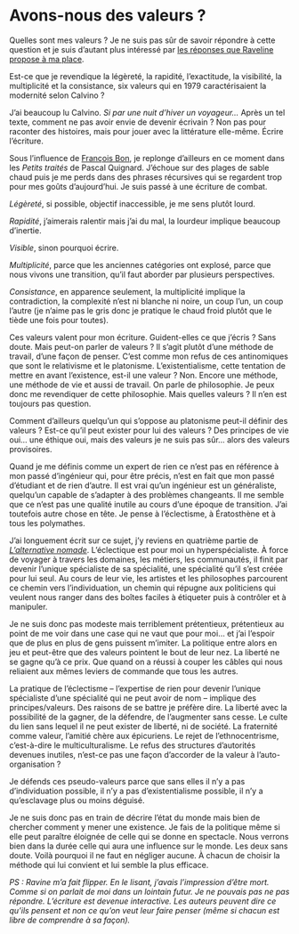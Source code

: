 # Avons-nous des valeurs ?

Quelles sont mes valeurs ? Je ne suis pas sûr de savoir répondre à cette question et je suis d’autant plus intéressé par [les réponses que Raveline propose à ma place](http://raveline.posterous.com/le-silence-des-passions-i).<span id="more-14679"></span>

Est-ce que je revendique la légèreté, la rapidité, l’exactitude, la visibilité, la multiplicité et la consistance, six valeurs qui en 1979 caractérisaient la modernité selon Calvino ?

J’ai beaucoup lu Calvino. *Si par une nuit d’hiver un voyageur…* Après un tel texte, comment ne pas avoir envie de devenir écrivain ? Non pas pour raconter des histoires, mais pour jouer avec la littérature elle-même. Écrire l’écriture.

Sous l’influence de [François Bon](http://www.tierslivre.net/), je replonge d’ailleurs en ce moment dans les *Petits traités* de Pascal Quignard. J’échoue sur des plages de sable chaud puis je me perds dans des phrases récursives qui se regardent trop pour mes goûts d’aujourd’hui. Je suis passé à une écriture de combat.

*Légèreté*, si possible, objectif inaccessible, je me sens plutôt lourd.

*Rapidité*, j’aimerais ralentir mais j’ai du mal, la lourdeur implique beaucoup d’inertie.

*Visible*, sinon pourquoi écrire.

*Multiplicité*, parce que les anciennes catégories ont explosé, parce que nous vivons une transition, qu’il faut aborder par plusieurs perspectives.

*Consistance*, en apparence seulement, la multiplicité implique la contradiction, la complexité n’est ni blanche ni noire, un coup l’un, un coup l’autre (je n’aime pas le gris donc je pratique le chaud froid plutôt que le tiède une fois pour toutes).

Ces valeurs valent pour mon écriture. Guident-elles ce que j’écris ? Sans doute. Mais peut-on parler de valeurs ? Il s’agit plutôt d’une méthode de travail, d’une façon de penser. C’est comme mon refus de ces antinomiques que sont le relativisme et le platonisme. L’existentialisme, cette tentation de mettre en avant l’existence, est-il une valeur ? Non. Encore une méthode, une méthode de vie et aussi de travail. On parle de philosophie. Je peux donc me revendiquer de cette philosophie. Mais quelles valeurs ? Il n’en est toujours pas question.

Comment d’ailleurs quelqu’un qui s’oppose au platonisme peut-il définir des valeurs ? Est-ce qu’il peut exister pour lui des valeurs ? Des principes de vie oui… une éthique oui, mais des valeurs je ne suis pas sûr… alors des valeurs provisoires.

Quand je me définis comme un expert de rien ce n’est pas en référence à mon passé d’ingénieur qui, pour être précis, n’est en fait que mon passé d’étudiant et de rien d’autre. Il est vrai qu’un ingénieur est un généraliste, quelqu’un capable de s’adapter à des problèmes changeants. Il me semble que ce n’est pas une qualité inutile au cours d’une époque de transition. J’ai toutefois autre chose en tête. Je pense à l’éclectisme, à Ératosthène et à tous les polymathes.

J’ai longuement écrit sur ce sujet, j’y reviens en quatrième partie de [*L’alternative nomade*](https://tcrouzet.com/alternative-nomade/). L’éclectique est pour moi un hyperspécialiste. À force de voyager à travers les domaines, les métiers, les communautés, il finit par devenir l’unique spécialiste de sa spécialité, une spécialité qu’il s’est créée pour lui seul. Au cours de leur vie, les artistes et les philosophes parcourent ce chemin vers l’individuation, un chemin qui répugne aux politiciens qui veulent nous ranger dans des boîtes faciles à étiqueter puis à contrôler et à manipuler.

Je ne suis donc pas modeste mais terriblement prétentieux, prétentieux au point de me voir dans une case qui ne vaut que pour moi… et j’ai l’espoir que de plus en plus de gens puissent m’imiter. La politique entre alors en jeu et peut-être que des valeurs pointent le bout de leur nez. La liberté ne se gagne qu’à ce prix. Que quand on a réussi à couper les câbles qui nous reliaient aux mêmes leviers de commande que tous les autres.

La pratique de l’éclectisme – l’expertise de rien pour devenir l’unique spécialiste d’une spécialité qui ne peut avoir de nom – implique des principes/valeurs. Des raisons de se battre je préfère dire. La liberté avec la possibilité de la gagner, de la défendre, de l’augmenter sans cesse. Le culte du lien sans lequel il ne peut exister de liberté, ni de société. La fraternité comme valeur, l’amitié chère aux épicuriens. Le rejet de l’ethnocentrisme, c’est-à-dire le multiculturalisme. Le refus des structures d’autorités devenues inutiles, n’est-ce pas une façon d’accorder de la valeur à l’auto-organisation ?

Je défends ces pseudo-valeurs parce que sans elles il n’y a pas d’individuation possible, il n’y a pas d’existentialisme possible, il n’y a qu’esclavage plus ou moins déguisé.

Je ne suis donc pas en train de décrire l’état du monde mais bien de chercher comment y mener une existence. Je fais de la politique même si elle peut paraître éloignée de celle qui se donne en spectacle. Nous verrons bien dans la durée celle qui aura une influence sur le monde. Les deux sans doute. Voilà pourquoi il ne faut en négliger aucune. À chacun de choisir la méthode qui lui convient et lui semble la plus efficace.

*PS : Ravine m’a fait flipper. En le lisant, j’avais l’impression d’être mort. Comme si on parlait de moi dans un lointain futur. Je ne pouvais pas ne pas répondre. L’écriture est devenue interactive. Les auteurs peuvent dire ce qu’ils pensent et non ce qu’on veut leur faire penser (même si chacun est libre de comprendre à sa façon).*